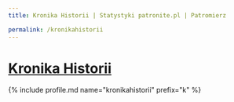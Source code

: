 ```yaml
---
title: Kronika Historii | Statystyki patronite.pl | Patromierz

permalink: /kronikahistorii
---
```


# [Kronika Historii](https://patronite.pl/kronikahistorii)

{% include profile.md name="kronikahistorii" prefix="k" %}
